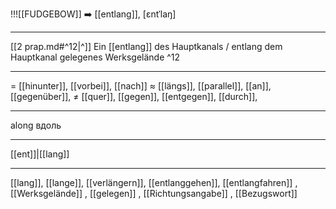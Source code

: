  !!![[FUDGEBOW]]
➡️ [[entlang]], [ɛntˈlaŋ]

---
[[2 prap.md#^12|^]] Ein [[entlang]] des Hauptkanals / entlang dem Hauptkanal gelegenes Werksgelände ^12

---
= [[hinunter]], [[vorbei]], [[nach]]
≈ [[längs]], [[parallel]], [[an]],  [[gegenüber]],
≠ [[quer]], [[gegen]], [[entgegen]], [[durch]],

---
along
вдоль

---
[[ent]]|[[lang]]

---
[[lang]], [[lange]], [[verlängern]], [[entlanggehen]], [[entlangfahren]]
, [[Werksgelände]]
, [[gelegen]]
, [[Richtungsangabe]]
, [[Bezugswort]]